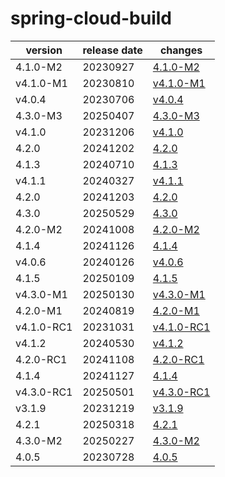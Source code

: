# spring-cloud-build	


|version|release date|changes|
|---|---|---|
|4.1.0-M2|20230927|[4.1.0-M2](./4.1.0-M2-20230927.md)|
|v4.1.0-M1|20230810|[v4.1.0-M1](./v4.1.0-M1-20230810.md)|
|v4.0.4|20230706|[v4.0.4](./v4.0.4-20230706.md)|
|4.3.0-M3|20250407|[4.3.0-M3](./4.3.0-M3-20250407.md)|
|v4.1.0|20231206|[v4.1.0](./v4.1.0-20231206.md)|
|4.2.0|20241202|[4.2.0](./4.2.0-20241202.md)|
|4.1.3|20240710|[4.1.3](./4.1.3-20240710.md)|
|v4.1.1|20240327|[v4.1.1](./v4.1.1-20240327.md)|
|4.2.0|20241203|[4.2.0](./4.2.0-20241203.md)|
|4.3.0|20250529|[4.3.0](./4.3.0-20250529.md)|
|4.2.0-M2|20241008|[4.2.0-M2](./4.2.0-M2-20241008.md)|
|4.1.4|20241126|[4.1.4](./4.1.4-20241126.md)|
|v4.0.6|20240126|[v4.0.6](./v4.0.6-20240126.md)|
|4.1.5|20250109|[4.1.5](./4.1.5-20250109.md)|
|v4.3.0-M1|20250130|[v4.3.0-M1](./v4.3.0-M1-20250130.md)|
|4.2.0-M1|20240819|[4.2.0-M1](./4.2.0-M1-20240819.md)|
|v4.1.0-RC1|20231031|[v4.1.0-RC1](./v4.1.0-RC1-20231031.md)|
|v4.1.2|20240530|[v4.1.2](./v4.1.2-20240530.md)|
|4.2.0-RC1|20241108|[4.2.0-RC1](./4.2.0-RC1-20241108.md)|
|4.1.4|20241127|[4.1.4](./4.1.4-20241127.md)|
|v4.3.0-RC1|20250501|[v4.3.0-RC1](./v4.3.0-RC1-20250501.md)|
|v3.1.9|20231219|[v3.1.9](./v3.1.9-20231219.md)|
|4.2.1|20250318|[4.2.1](./4.2.1-20250318.md)|
|4.3.0-M2|20250227|[4.3.0-M2](./4.3.0-M2-20250227.md)|
|4.0.5|20230728|[4.0.5](./4.0.5-20230728.md)|
